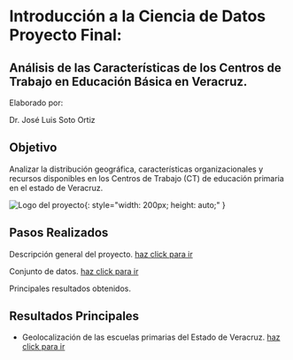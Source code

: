 # Introducción a la Ciencia de Datos Proyecto Final: 
## Análisis de las Características de los Centros de Trabajo en Educación Básica en Veracruz.

Elaborado por:

Dr. José Luis Soto Ortiz

## Objetivo
Analizar la distribución geográfica, características organizacionales y recursos disponibles en los Centros de Trabajo (CT) de educación primaria en el estado de Veracruz.

![Logo del proyecto](https://jlso1o.github.io/datascience/proyectocd/images/veracruz.jpg){: style="width: 200px; height: auto;" }

## Pasos Realizados
Descripción general del proyecto. [haz click para ir](https://jlso1o.github.io/datascience/proyectocd/introduccionproycd)

Conjunto de datos. [haz click para ir](https://jlso1o.github.io/datascience/proyectocd/conjuntodatos)

Principales resultados obtenidos.

## Resultados Principales
- Geolocalización de las escuelas primarias del Estado de Veracruz. [haz click para ir](https://jlso1o.github.io/datascience/proyectocd/mapa_geoposicion_cluster.html)
